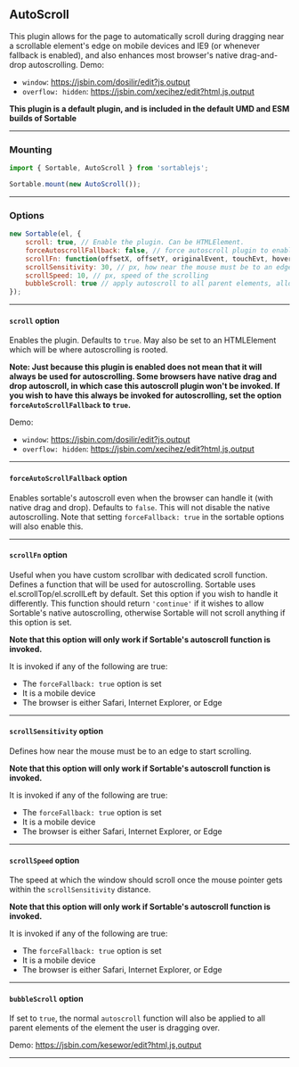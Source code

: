 ## AutoScroll
This plugin allows for the page to automatically scroll during dragging near a scrollable element's edge on mobile devices and IE9 (or whenever fallback is enabled), and also enhances most browser's native drag-and-drop autoscrolling.
Demo:
 - `window`: https://jsbin.com/dosilir/edit?js,output
 - `overflow: hidden`: https://jsbin.com/xecihez/edit?html,js,output

**This plugin is a default plugin, and is included in the default UMD and ESM builds of Sortable**


---


### Mounting
```js
import { Sortable, AutoScroll } from 'sortablejs';

Sortable.mount(new AutoScroll());
```


---


### Options

```js
new Sortable(el, {
	scroll: true, // Enable the plugin. Can be HTMLElement.
	forceAutoscrollFallback: false, // force autoscroll plugin to enable even when native browser autoscroll is available
	scrollFn: function(offsetX, offsetY, originalEvent, touchEvt, hoverTargetEl) { ... }, // if you have custom scrollbar scrollFn may be used for autoscrolling
	scrollSensitivity: 30, // px, how near the mouse must be to an edge to start scrolling.
	scrollSpeed: 10, // px, speed of the scrolling
	bubbleScroll: true // apply autoscroll to all parent elements, allowing for easier movement
});
```


---


#### `scroll` option
Enables the plugin. Defaults to `true`. May also be set to an HTMLElement which will be where autoscrolling is rooted.

**Note: Just because this plugin is enabled does not mean that it will always be used for autoscrolling. Some browsers have native drag and drop autoscroll, in which case this autoscroll plugin won't be invoked. If you wish to have this always be invoked for autoscrolling, set the option `forceAutoScrollFallback` to `true`.**

Demo:
 - `window`: https://jsbin.com/dosilir/edit?js,output
 - `overflow: hidden`: https://jsbin.com/xecihez/edit?html,js,output


---


#### `forceAutoScrollFallback` option
Enables sortable's autoscroll even when the browser can handle it (with native drag and drop). Defaults to `false`. This will not disable the native autoscrolling. Note that setting `forceFallback: true` in the sortable options will also enable this.


---


#### `scrollFn` option
Useful when you have custom scrollbar with dedicated scroll function.
Defines a function that will be used for autoscrolling. Sortable uses el.scrollTop/el.scrollLeft by default. Set this option if you wish to handle it differently.
This function should return `'continue'` if it wishes to allow Sortable's native autoscrolling, otherwise Sortable will not scroll anything if this option is set.

**Note that this option will only work if Sortable's autoscroll function is invoked.**

It is invoked if any of the following are true:
 - The `forceFallback: true` option is set
 - It is a mobile device
 - The browser is either Safari, Internet Explorer, or Edge


---


#### `scrollSensitivity` option
Defines how near the mouse must be to an edge to start scrolling.

**Note that this option will only work if Sortable's autoscroll function is invoked.**

It is invoked if any of the following are true:
 - The `forceFallback: true` option is set
 - It is a mobile device
 - The browser is either Safari, Internet Explorer, or Edge


---


#### `scrollSpeed` option
The speed at which the window should scroll once the mouse pointer gets within the `scrollSensitivity` distance.

**Note that this option will only work if Sortable's autoscroll function is invoked.**

It is invoked if any of the following are true:
 - The `forceFallback: true` option is set
 - It is a mobile device
 - The browser is either Safari, Internet Explorer, or Edge

---


#### `bubbleScroll` option
If set to `true`, the normal `autoscroll` function will also be applied to all parent elements of the element the user is dragging over.

Demo: https://jsbin.com/kesewor/edit?html,js,output


---
